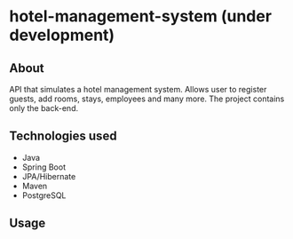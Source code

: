 # hotel-management-system (under development)

## About
API that simulates a hotel management system. Allows user to register guests, add rooms, stays, employees and many more. The project contains only the back-end.

## Technologies used
* Java
* Spring Boot
* JPA/Hibernate
* Maven
* PostgreSQL

## Usage
